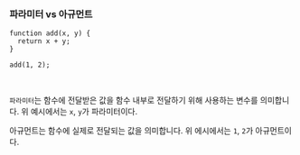### 파라미터 vs 아규먼트

```
function add(x, y) {
  return x + y;
}

add(1, 2);
```

<br>

`파라미터`는 함수에 전달받은 값을 함수 내부로 전달하기 위해 사용하는 변수를 의미합니다. 위 예시에서는 `x`, `y`가 파라미터이다.

아규먼트는 함수에 실제로 전달되는 값을 의미합니다. 위 에시에서는 `1`, `2`가 아규먼트이다.